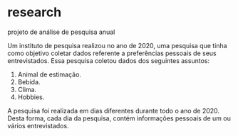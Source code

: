 # research
projeto de análise de pesquisa anual 

Um instituto de pesquisa realizou no ano de 2020, uma pesquisa que tinha como objetivo coletar dados referente a preferências pessoais de seus entrevistados. Essa 
pesquisa coletou dados dos seguintes assuntos:
1. Animal de estimação.
2. Bebida.
3. Clima.
4. Hobbies.

A pesquisa foi realizada em dias diferentes durante todo o ano de 2020. Desta forma, cada dia da pesquisa, contém informações pessoais de um ou vários entrevistados.
